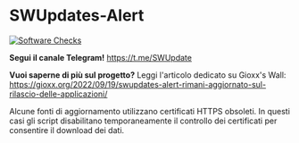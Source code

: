 # SWUpdates-Alert
[![Software Checks](https://github.com/gioxx/SWUpdates-Alert/actions/workflows/software.yml/badge.svg)](https://github.com/gioxx/SWUpdates-Alert/actions/workflows/software.yml)

**Segui il canale Telegram!**
https://t.me/SWUpdate

**Vuoi saperne di più sul progetto?** Leggi l'articolo dedicato su Gioxx's Wall:
https://gioxx.org/2022/09/19/swupdates-alert-rimani-aggiornato-sul-rilascio-delle-applicazioni/

Alcune fonti di aggiornamento utilizzano certificati HTTPS obsoleti. In questi
casi gli script disabilitano temporaneamente il controllo dei certificati per
consentire il download dei dati.

